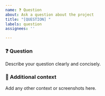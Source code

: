 ```yaml
---
name: ❓ Question
about: Ask a question about the project
title: "[QUESTION] "
labels: question
assignees: ''

---
```


### ❓ Question

Describe your question clearly and concisely.

### 📄 Additional context

Add any other context or screenshots here.

